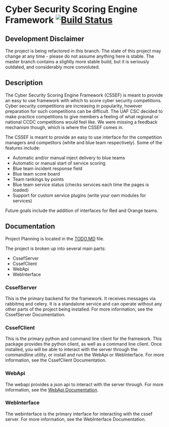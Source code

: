 # Cyber Security Scoring Engine Framework [![Build Status](https://travis-ci.org/bplower/cssef.svg?branch=refactor)](https://travis-ci.org/bplower/cssef)


## Development Disclaimer
The project is being refactored in this branch. The state of this project may change at any time - please do not assume anything here is stable. The master branch contains a slightly more stable build, but it is seriously outdated, and considerably more convoluted.

## Description
The Cyber Security Scoring Engine Framework (CSSEF) is meant to provide an easy to use framework with which to score cyber security competitions. Cyber security competitions are increasing in popularity, however preparation for such competitions can be difficult. The UAF CSC decided to make practice competitions to give members a feeling of what regional or national CCDC competitions would feel like. We were missing a feedback mechanism though, which is where the CSSEF comes in.

The CSSEF is meant to provide an easy to use interface for the competition managers and competitors (white and blue team respectively). Some of the features include:
* Automatic and/or manual inject delivery to blue teams
* Automatic or manual start of service scoring
* Blue team incident response field
* Blue team score board
* Team rankings by points
* Blue team service status (checks services each time the pages is loaded)
* Support for custom service plugins (write your own modules for services)

Future goals include the addition of interfaces for Red and Orange teams.

## Documentation
Project Planning is located in the [TODO.MD](https://github.com/bplower/cssef/blob/refactor/TODO.md) file.<br>

The project is broken up into several main parts:
* CssefServer
* CssefClient
* WebApi
* WebInterface

### CssefServer
This is the primary backend for the framework. It receives messages via rabbitmq and celery. It is a standalone service and can operate without any other parts of the project being installed. For more information, see the CssefServer Documentation.

### CssefClient
This is the primary python and command line client for the framework. This package provides the python client, as well as a command line client. Once installed, you will be able to interact with the server through the commandline utility, or install and run the WebApi or WebInterface. For more information, see the CssefClient Documentation.

### WebApi
The webapi provides a json api to interact with the server through. For more information, see the [WebApi Documentation](https://github.com/bplower/cssef/blob/refactor/ScoringEngine/WebApi/README.md).

### WebInterface
The webinterface is the primary interface for interacting with the cssef server. For more information, see the WebInterface Documentation.
